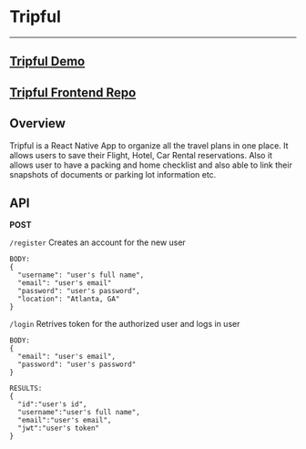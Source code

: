 # Tripful
---
## [Tripful Demo](https://youtu.be/myN7iyQw2uI)

## [Tripful Frontend Repo](https://github.com/pmattam/tripful-app)

## Overview
Tripful is a React Native App to organize all the travel plans in one place. It allows users to save their Flight, Hotel, Car Rental reservations. Also it allows user to have a packing and home checklist and also able to link their snapshots of documents or parking lot information etc.

## API

**POST**

`/register`
Creates an account for the new user
```
BODY: 
{ 
  "username": "user's full name", 
  "email": "user's email" 
  "password": "user's password", 
  "location": "Atlanta, GA"
}
```

`/login`
Retrives token for the authorized user and logs in user
```
BODY: 
{
  "email": "user's email",
  "password": "user's password"
}
```
```
RESULTS:
{
  "id":"user's id",
  "username":"user's full name",
  "email":"user's email",
  "jwt":"user's token"
}
```

